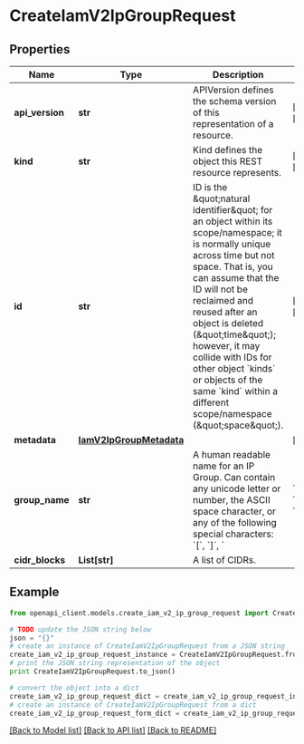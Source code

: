# CreateIamV2IpGroupRequest


## Properties
Name | Type | Description | Notes
------------ | ------------- | ------------- | -------------
**api_version** | **str** | APIVersion defines the schema version of this representation of a resource. | [optional] [readonly] 
**kind** | **str** | Kind defines the object this REST resource represents. | [optional] [readonly] 
**id** | **str** | ID is the \&quot;natural identifier\&quot; for an object within its scope/namespace; it is normally unique across time but not space. That is, you can assume that the ID will not be reclaimed and reused after an object is deleted (\&quot;time\&quot;); however, it may collide with IDs for other object &#x60;kinds&#x60; or objects of the same &#x60;kind&#x60; within a different scope/namespace (\&quot;space\&quot;). | [optional] [readonly] 
**metadata** | [**IamV2IpGroupMetadata**](IamV2IpGroupMetadata.md) |  | [optional] 
**group_name** | **str** | A human readable name for an IP Group. Can contain any unicode letter or number, the ASCII space character, or any of the following special characters: &#x60;[&#x60;, &#x60;]&#x60;, &#x60;|&#x60;, &#x60;&amp;&#x60;, &#x60;+&#x60;, &#x60;-&#x60;, &#x60;_&#x60;, &#x60;/&#x60;, &#x60;.&#x60;, &#x60;,&#x60;.  | 
**cidr_blocks** | **List[str]** | A list of CIDRs. | 

## Example

```python
from openapi_client.models.create_iam_v2_ip_group_request import CreateIamV2IpGroupRequest

# TODO update the JSON string below
json = "{}"
# create an instance of CreateIamV2IpGroupRequest from a JSON string
create_iam_v2_ip_group_request_instance = CreateIamV2IpGroupRequest.from_json(json)
# print the JSON string representation of the object
print CreateIamV2IpGroupRequest.to_json()

# convert the object into a dict
create_iam_v2_ip_group_request_dict = create_iam_v2_ip_group_request_instance.to_dict()
# create an instance of CreateIamV2IpGroupRequest from a dict
create_iam_v2_ip_group_request_form_dict = create_iam_v2_ip_group_request.from_dict(create_iam_v2_ip_group_request_dict)
```
[[Back to Model list]](../ccloud/README.md#documentation-for-models) [[Back to API list]](../ccloud/README.md#documentation-for-api-endpoints) [[Back to README]](../ccloud/README.md)


